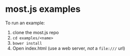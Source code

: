 # most.js examples

To run an example:

1. clone the most.js repo
2. `cd examples/<name>`
3. `bower install`
4. Open index.html (use a web server, *not* a `file:///` url)